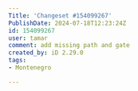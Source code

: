 ```yaml
---
Title: 'Changeset #154099267'
PublishDate: 2024-07-18T12:23:24Z
id: 154099267
user: tamar
comment: add missing path and gate
created_by: iD 2.29.0
tags:
- Montenegro

---
```

